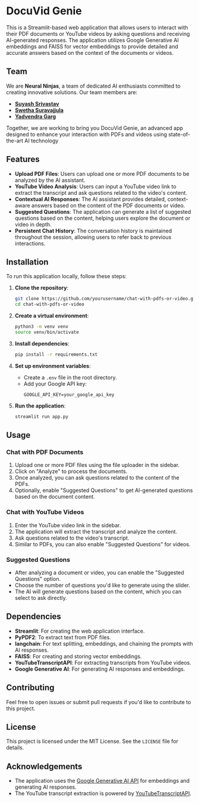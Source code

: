 # DocuVid Genie

This is a Streamlit-based web application that allows users to interact with their PDF documents or YouTube videos by asking questions and receiving AI-generated responses. 
The application utilizes Google Generative AI embeddings and FAISS for vector embeddings to provide detailed and accurate answers based on the context of the documents or videos.

## Team

We are **Neural Ninjas**, a team of dedicated AI enthusiasts committed to creating innovative solutions. Our team members are:

- **[Suyash Srivastav](https://github.com/MasterSuyash1)**
- **[Swetha Suravajjula](https://github.com/swetha-suravajjula)**
- **[Yadvendra Garg](https://github.com/agi-yads)**

Together, we are working to bring you DocuVid Genie, an advanced app designed to enhance your interaction with PDFs and videos using state-of-the-art AI technology

## Features

- **Upload PDF Files**: Users can upload one or more PDF documents to be analyzed by the AI assistant.
- **YouTube Video Analysis**: Users can input a YouTube video link to extract the transcript and ask questions related to the video's content.
- **Contextual AI Responses**: The AI assistant provides detailed, context-aware answers based on the content of the PDF documents or video.
- **Suggested Questions**: The application can generate a list of suggested questions based on the content, helping users explore the document or video in depth.
- **Persistent Chat History**: The conversation history is maintained throughout the session, allowing users to refer back to previous interactions.

## Installation

To run this application locally, follow these steps:

1. **Clone the repository**:
    ```bash
    git clone https://github.com/yourusername/chat-with-pdfs-or-video.git
    cd chat-with-pdfs-or-video
    ```

2. **Create a virtual environment**:
    ```bash
    python3 -m venv venv
    source venv/bin/activate
    ```

3. **Install dependencies**:
    ```bash
    pip install -r requirements.txt
    ```

4. **Set up environment variables**:
    - Create a `.env` file in the root directory.
    - Add your Google API key:
      ```env
      GOOGLE_API_KEY=your_google_api_key
      ```

5. **Run the application**:
    ```bash
    streamlit run app.py
    ```

## Usage

### Chat with PDF Documents

1. Upload one or more PDF files using the file uploader in the sidebar.
2. Click on "Analyze" to process the documents.
3. Once analyzed, you can ask questions related to the content of the PDFs.
4. Optionally, enable "Suggested Questions" to get AI-generated questions based on the document content.

### Chat with YouTube Videos

1. Enter the YouTube video link in the sidebar.
2. The application will extract the transcript and analyze the content.
3. Ask questions related to the video's transcript.
4. Similar to PDFs, you can also enable "Suggested Questions" for videos.

### Suggested Questions

- After analyzing a document or video, you can enable the "Suggested Questions" option.
- Choose the number of questions you'd like to generate using the slider.
- The AI will generate questions based on the content, which you can select to ask directly.

## Dependencies

- **Streamlit**: For creating the web application interface.
- **PyPDF2**: To extract text from PDF files.
- **langchain**: For text splitting, embeddings, and chaining the prompts with AI responses.
- **FAISS**: For creating and storing vector embeddings.
- **YouTubeTranscriptAPI**: For extracting transcripts from YouTube videos.
- **Google Generative AI**: For generating AI responses and embeddings.

## Contributing

Feel free to open issues or submit pull requests if you'd like to contribute to this project.

## License

This project is licensed under the MIT License. See the `LICENSE` file for details.

## Acknowledgements

- The application uses the [Google Generative AI API](https://cloud.google.com/generative-ai) for embeddings and generating AI responses.
- The YouTube transcript extraction is powered by [YouTubeTranscriptAPI](https://pypi.org/project/youtube-transcript-api/).
